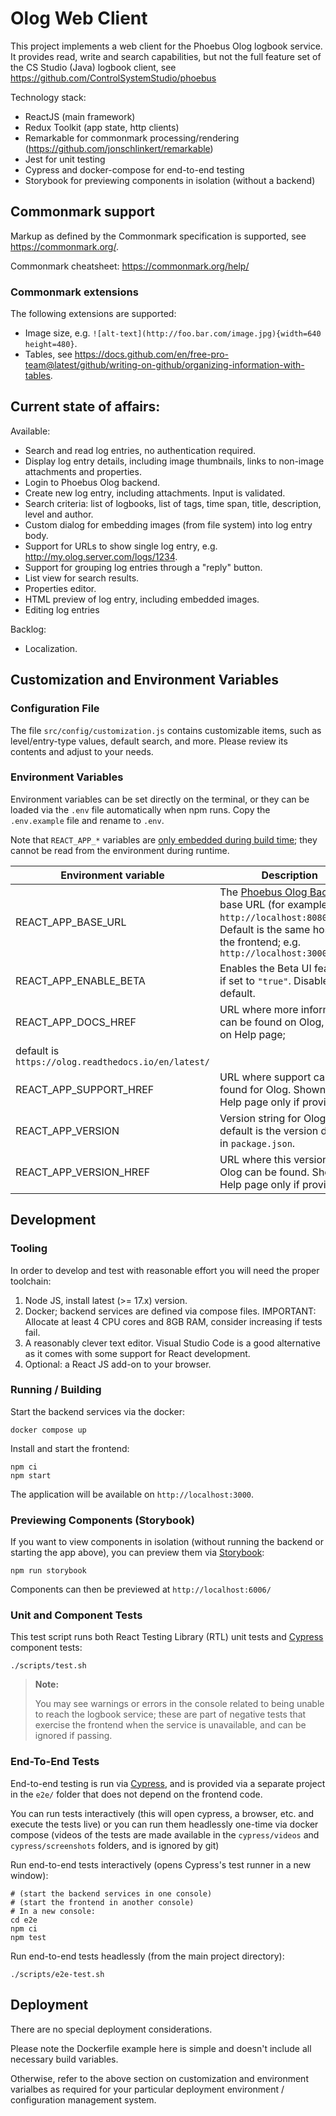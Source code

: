 # Olog Web Client

This project implements a web client for the Phoebus Olog logbook service. It provides read, write and search capabilities, but not the full feature set of the CS Studio (Java) logbook client, see https://github.com/ControlSystemStudio/phoebus

Technology stack:
* ReactJS (main framework)
* Redux Toolkit (app state, http clients)
* Remarkable for commonmark processing/rendering (https://github.com/jonschlinkert/remarkable)
* Jest for unit testing
* Cypress and docker-compose for end-to-end testing
* Storybook for previewing components in isolation (without a backend)

## Commonmark support
Markup as defined by the Commonmark specification is supported, see https://commonmark.org/.

Commonmark cheatsheet: https://commonmark.org/help/

### Commonmark extensions
The following extensions are supported:
- Image size, e.g. `![alt-text](http://foo.bar.com/image.jpg){width=640 height=480}`.
- Tables, see https://docs.github.com/en/free-pro-team@latest/github/writing-on-github/organizing-information-with-tables.

## Current state of affairs:

Available:
* Search and read log entries, no authentication required.
* Display log entry details, including image thumbnails, links to non-image attachments and properties.
* Login to Phoebus Olog backend.
* Create new log entry, including attachments. Input is validated.
* Search criteria: list of logbooks, list of tags, time span, title, description, level and author.
* Custom dialog for embedding images (from file system) into log entry body.
* Support for URLs to show single log entry, e.g. http://my.olog.server.com/logs/1234.
* Support for grouping log entries through a "reply" button. 
* List view for search results.
* Properties editor.
* HTML preview of log entry, including embedded images.
* Editing log entries

Backlog:
* Localization.

## Customization and Environment Variables

### Configuration File

The file `src/config/customization.js` contains customizable items, such as level/entry-type values, default search, and more. Please review its contents and adjust to your needs.

### Environment Variables

Environment variables can be set directly on the terminal, or they can be loaded via the `.env` file automatically when npm runs. Copy the `.env.example` file and rename to `.env`.

Note that `REACT_APP_*` variables are [only embedded during build time](https://create-react-app.dev/docs/adding-custom-environment-variables/); they cannot be read from the environment during runtime. 

| Environment variable     | Description |
| -------------------------|-------------|
| REACT_APP_BASE_URL       | The [Phoebus Olog Backend](https://github.com/Olog/phoebus-olog) base URL (for example: `http://localhost:8080/Olog`). Default is the same host as the frontend; e.g. `http://localhost:3000` |
| REACT_APP_ENABLE_BETA    | Enables the Beta UI features if set to `"true"`. Disabled by default. |
| REACT_APP_DOCS_HREF      | URL where more information can be found on Olog, shown on Help page; 
default is `https://olog.readthedocs.io/en/latest/` |
| REACT_APP_SUPPORT_HREF   | URL where support can be found for Olog. Shown on Help page only if provided. |
| REACT_APP_VERSION        | Version string for Olog; default is the version defined in `package.json`. |
| REACT_APP_VERSION_HREF   | URL where this version of Olog can be found. Shown on Help page only if provided. |

## Development 

### Tooling

In order to develop and test with reasonable effort you will need the proper toolchain:

1. Node JS, install latest (>= 17.x) version.
1. Docker; backend services are defined via compose files. IMPORTANT: Allocate at least 4 CPU cores and 8GB RAM, consider increasing if tests fail.
1. A reasonably clever text editor. Visual Studio Code is a good alternative as it comes with some support for React development.
1. Optional: a React JS add-on to your browser.

### Running / Building

Start the backend services via the docker:
```
docker compose up
```

Install and start the frontend:
```
npm ci
npm start
```

The application will be available on `http://localhost:3000`.

### Previewing Components (Storybook)

If you want to view components in isolation (without running the backend or starting the app above), 
you can preview them via [Storybook](https://storybook.js.org/):

```
npm run storybook
```

Components can then be previewed at `http://localhost:6006/`

### Unit and Component Tests

This test script runs both React Testing Library (RTL) unit tests and [Cypress](https://www.cypress.io/) component tests:

```
./scripts/test.sh
```

> **Note:**
> 
> You may see warnings or errors in the console related to being unable
to reach the logbook service; these are part of negative tests that exercise
the frontend when the service is unavailable, and can be ignored if passing.

### End-To-End Tests

End-to-end testing is run via [Cypress](https://www.cypress.io/), and is provided via a separate project in the `e2e/` folder that does not depend on the frontend code. 

You can run tests interactively (this will open cypress, a browser, etc. and execute the tests live) or you can run them headlessly one-time via docker compose (videos of the tests are made available in the `cypress/videos` and `cypress/screenshots` folders, and is ignored by git)

Run end-to-end tests interactively (opens Cypress's test runner in a new window):

```
# (start the backend services in one console)
# (start the frontend in another console)
# In a new console:
cd e2e
npm ci
npm test
```

Run end-to-end tests headlessly (from the main project directory):
```
./scripts/e2e-test.sh
```

## Deployment

There are no special deployment considerations. 

Please note the Dockerfile example here is simple and doesn't include all necessary build variables.

Otherwise, refer to the above section on customization and environment varialbes as required for your particular deployment environment / configuration management system.